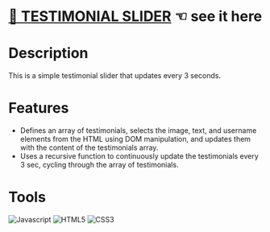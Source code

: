 # [🫶 TESTIMONIAL SLIDER](https://guavalines.github.io/Testimonial_Slider/) ☜ see it here

# Description
This is a simple testimonial slider that updates every 3 seconds.

# Features
- Defines an array of testimonials, selects the image, text, and username elements from the HTML using DOM manipulation, and updates them with the content of the testimonials array.
- Uses a recursive function to continuously update the testimonials every 3 sec, cycling through the array of testimonials.

# Tools

![Javascript](https://img.shields.io/badge/JavaScript-323330?style=for-the-badge&logo=javascript&logoColor=F7DF1E)
![HTML5](https://img.shields.io/badge/HTML5-E34F26?style=for-the-badge&logo=html5&logoColor=white)
![CSS3](https://img.shields.io/badge/CSS3-1572B6?style=for-the-badge&logo=css3&logoColor=white)
